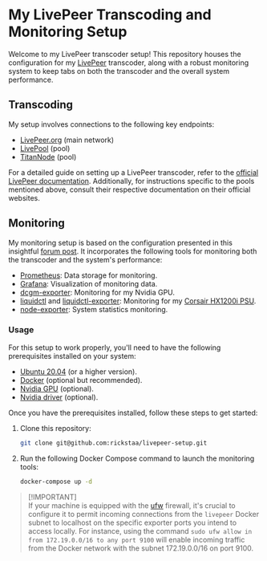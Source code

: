 # My LivePeer Transcoding and Monitoring Setup

Welcome to my LivePeer transcoder setup! This repository houses the configuration for my [LivePeer](https://livepeer.org/) transcoder, along with a robust monitoring system to keep tabs on both the transcoder and the overall system performance.

## Transcoding

My setup involves connections to the following key endpoints:

- [LivePeer.org](https://livepeer.org/) (main network)
- [LivePool](https://www.livepool.io/) (pool)
- [TitanNode](https://titan-node.com/) (pool)

For a detailed guide on setting up a LivePeer transcoder, refer to the [official LivePeer documentation](https://livepeer.org/docs/transcoding). Additionally, for instructions specific to the pools mentioned above, consult their respective documentation on their official websites.

## Monitoring

My monitoring setup is based on the configuration presented in this insightful [forum post](https://forum.livepeer.org/t/guide-transcoder-monitoring-with-prometheus-grafana). It incorporates the following tools for monitoring both the transcoder and the system's performance:

- [Prometheus](https://prometheus.io/): Data storage for monitoring.
- [Grafana](https://grafana.com): Visualization of monitoring data.
- [dcgm-exporter](https://github.com/NVIDIA/dcgm-exporter): Monitoring for my Nvidia GPU.
- [liquidctl](https://github.com/liquidctl/liquidctl) and [liquidctl-exporter](https://github.com/paha/liquidctl-exporter): Monitoring for my [Corsair HX1200i PSU](https://www.corsair.com/us/en/p/psu/cp-9020070-na/hxi-series-hx1200i-high-performance-atx-power-supply-1200-watt-80-plus-platinum-certified-psu-cp-9020070-na).
- [node-exporter](https://grafana.com/oss/prometheus/exporters/node-exporter/?tab=installation): System statistics monitoring.

### Usage

For this setup to work properly, you'll need to have the following prerequisites installed on your system:

- [Ubuntu 20.04](https://ubuntu.com/download/desktop) (or a higher version).
- [Docker](https://docs.docker.com/engine/install/ubuntu/) (optional but recommended).
- [Nvidia GPU](https://www.nvidia.com/en-us/geforce/graphics-cards/30-series/rtx-3080/) (optional).
- [Nvidia driver](https://www.nvidia.com/Download/driverResults.aspx/172837/en-us) (optional).

Once you have the prerequisites installed, follow these steps to get started:

1. Clone this repository:

    ```bash
    git clone git@github.com:rickstaa/livepeer-setup.git
    ```

2. Run the following Docker Compose command to launch the monitoring tools:

    ```bash
    docker-compose up -d
    ```

> [!IMPORTANT]\
> If your machine is equipped with the [ufw](https://help.ubuntu.com/community/UFW) firewall, it's crucial to configure it to permit incoming connections from the `livepeer` Docker subnet to localhost on the specific exporter ports you intend to access locally. For instance, using the command `sudo ufw allow in from 172.19.0.0/16 to any port 9100` will enable incoming traffic from the Docker network with the subnet 172.19.0.0/16 on port 9100.
